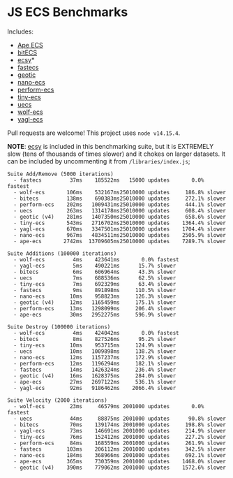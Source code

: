 # JS ECS Benchmarks

Includes:

-   [Ape ECS](https://github.com/fritzy/ape-ecs)
-   [bitECS](https://github.com/NateTheGreatt/bitECS)
-   [ecsy](https://github.com/ecsyjs/ecsy)\*
-   [fastecs](https://github.com/octavetoast/fastecs)
-   [geotic](https://github.com/ddmills/geotic)
-   [nano-ecs](https://github.com/noffle/nano-ecs)
-   [perform-ecs](https://github.com/fireveined/perform-ecs)
-   [tiny-ecs](https://github.com/bvalosek/tiny-ecs)
-   [uecs](https://github.com/jprochazk/uecs)
-   [wolf-ecs](https://github.com/EnderShadow8/wolf-ecs)
-   [yagl-ecs](https://github.com/yagl/ecs)

Pull requests are welcome! This project uses `node v14.15.4`.

**NOTE**: [ecsy](https://ecsy.io/) is included in this benchmarking suite, but it is EXTREMELY slow (tens of thousands of times slower) and it chokes on larger datasets. It can be included by uncommenting it from `/libraries/index.js`;

```
Suite Add/Remove (5000 iterations)
  - fastecs         37ms    185522ms   15000 updates       0.0% fastest
  - wolf-ecs       106ms    532167ms25010000 updates     186.8% slower
  - bitecs         138ms    690383ms25010000 updates     272.1% slower
  - perform-ecs    202ms   1009431ms25010000 updates     444.1% slower
  - uecs           263ms   1314178ms25010000 updates     608.4% slower
  - geotic (v4)    281ms   1407350ms25010000 updates     658.6% slower
  - tiny-ecs       543ms   2716702ms25010000 updates    1364.4% slower
  - yagl-ecs       670ms   3347501ms25010000 updates    1704.4% slower
  - nano-ecs       967ms   4834511ms25010000 updates    2505.9% slower
  - ape-ecs       2742ms  13709605ms25010000 updates    7289.7% slower

Suite Additions (100000 iterations)
  - wolf-ecs         4ms    423641ms       0.0% fastest
  - yagl-ecs         5ms    490221ms      15.7% slower
  - bitecs           6ms    606964ms      43.3% slower
  - uecs             7ms    688536ms      62.5% slower
  - tiny-ecs         7ms    692329ms      63.4% slower
  - fastecs          9ms    891898ms     110.5% slower
  - nano-ecs        10ms    958823ms     126.3% slower
  - geotic (v4)     12ms   1165459ms     175.1% slower
  - perform-ecs     13ms   1298099ms     206.4% slower
  - ape-ecs         30ms   2952275ms     596.9% slower

Suite Destroy (100000 iterations)
  - wolf-ecs         4ms    424042ms       0.0% fastest
  - bitecs           8ms    827526ms      95.2% slower 
  - tiny-ecs        10ms    953715ms     124.9% slower 
  - uecs            10ms   1009898ms     138.2% slower 
  - nano-ecs        12ms   1157237ms     172.9% slower 
  - perform-ecs     12ms   1196294ms     182.1% slower 
  - fastecs         14ms   1426324ms     236.4% slower 
  - geotic (v4)     16ms   1628375ms     284.0% slower 
  - ape-ecs         27ms   2697122ms     536.1% slower 
  - yagl-ecs        92ms   9186462ms    2066.4% slower 

Suite Velocity (2000 iterations)
  - wolf-ecs        23ms     46579ms 2001000 updates       0.0% fastest
  - uecs            44ms     88875ms 2001000 updates      90.8% slower 
  - bitecs          70ms    139174ms 2001000 updates     198.8% slower
  - yagl-ecs        73ms    146691ms 2001000 updates     214.9% slower
  - tiny-ecs        76ms    152412ms 2001000 updates     227.2% slower
  - perform-ecs     84ms    168559ms 2001000 updates     261.9% slower
  - fastecs        103ms    206112ms 2001000 updates     342.5% slower
  - nano-ecs       184ms    368966ms 2001000 updates     692.1% slower
  - ape-ecs        365ms    730359ms 2001000 updates    1468.0% slower
  - geotic (v4)    390ms    779062ms 2001000 updates    1572.6% slower
```
